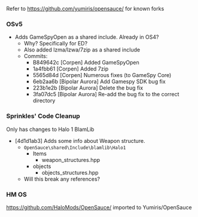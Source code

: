Refer to https://github.com/yumiris/opensauce/ for known forks

### OSv5
- Adds GameSpyOpen as a shared include.  Already in OS4?
	- Why? Specifically for ED?
	- Also added lzma/lzwa/7zip as a shared include
	- Commits:
		- B849642c [Corpen] Added GameSpyOpen
		- 1a4fbb61 [Corpen] Added 7zip
		- 5565d84d [Corpen] Numerous fixes (to GameSpy Core)
		- 6eb2aa6b [Bipolar Aurora] Add Gamespy SDK bug fix
		- 223b1e2b [Bipolar Aurora] Delete the bug fix
		- 3fa07dc5 [Bipolar Aurora] Re-add the bug fix to the correct directory 
 
### Sprinkles' Code Cleanup
Only has changes to Halo 1 BlamLib
- [4d1d1ab3] Adds some info about Weapon structure.
	- `OpenSauce\shared\Include\blamlib\Halo1`
		- Items
			- weapon_structures.hpp
		- objects
			- objects_structures.hpp
	- Will this break any references?

### HM OS
https://github.com/HaloMods/OpenSauce/
imported to Yumiris/OpenSauce
